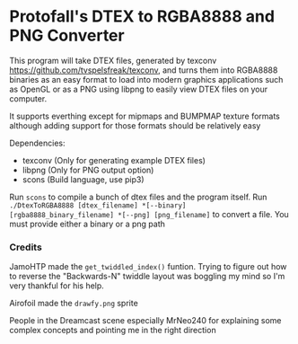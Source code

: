 # Protofall's DTEX to RGBA8888 and PNG Converter

This program will take DTEX files, generated by texconv https://github.com/tvspelsfreak/texconv, and turns them into RGBA8888 binaries as an easy format to load into modern graphics applications such as OpenGL or as a PNG using libpng to easily view DTEX files on your computer.

It supports everthing except for mipmaps and BUMPMAP texture formats although adding support for those formats should be relatively easy

Dependencies:

+ texconv (Only for generating example DTEX files)
+ libpng (Only for PNG output option)
+ scons (Build language, use pip3)

Run `scons` to compile a bunch of dtex files and the program itself.
Run `./DtexToRGBA8888 [dtex_filename] *[--binary] [rgba8888_binary_filename] *[--png] [png_filename]` to convert a file. You must provide either a binary or a png path

### Credits

JamoHTP made the `get_twiddled_index()` funtion. Trying to figure out how to reverse the "Backwards-N" twiddle layout was boggling my mind so I'm very thankful for his help.

Airofoil made the `drawfy.png` sprite

People in the Dreamcast scene especially MrNeo240 for explaining some complex concepts and pointing me in the right direction
